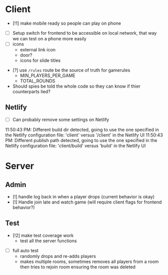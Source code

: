 
# Client

- [!1] make mobile ready so people can play on phone
- [ ] Setup switch for frontend to be accessible on local network, that way we can test on a phone more easily
- [ ] icons
  - external link icon
  - door?
  - icons for slide titles
- [?] use `/rules` route be the source of truth for gamerules
  - MIN_PLAYERS_PER_GAME
  - TOTAL_ROUNDS
- Should spies be told the whole code so they can know if thier counterparts lied?

## Netlify

- [ ] Can probably remove some settings on Netlify

11:50:43 PM: Different build dir detected, going to use the one specified in the Netlify configuration file: 'client' versus '/client' in the Netlify UI
11:50:43 PM: Different publish path detected, going to use the one specified in the Netlify configuration file: 'client/build' versus 'build' in the Netlify UI

# Server

## Admin
- [!] handle log back in when a player drops (current behavior is okay)
- [!] Handle join late and watch game (will require client flags for frontend behavior?)

## Test
- [!2] make test coverage work
  - test all the server functions
- [ ] full auto test 
  - randomly drops and re-adds players
  - makes multiple rooms, sometimes removes all players from a room then tries to rejoin room ensuring the room was deleted



